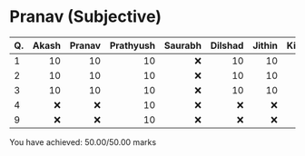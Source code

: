 Pranav (Subjective)
===================
|Q. |Akash|Pranav|Prathyush|Saurabh|Dilshad|Jithin|Kiran|Average|
|:--|----:|-----:|--------:|------:|------:|-----:|----:|------:|
|1  |10   |10    |10       |:x:    |10     |10    |10   |10     |
|2  |10   |10    |10       |:x:    |10     |10    |10   |10     |
|3  |10   |10    |10       |:x:    |10     |10    |10   |10     |
|4  |:x:  |:x:   |10       |:x:    |:x:    |:x:   |:x:  |10     |
|9  |:x:  |:x:   |10       |:x:    |:x:    |:x:   |:x:  |10     |
You have achieved: 50.00/50.00 marks